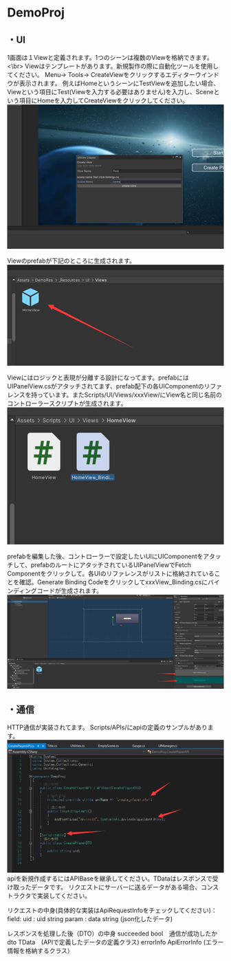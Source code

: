 # DemoProj

## ・UI
  1画面は１Viewと定義されます。1つのシーンは複数のViewを格納できます。<\br>
  Viewはテンプレートがあります。新規製作の際に自動化ツールを使用してください。
  Menu-> Tools-> CreateViewをクリックするエディターウインドウが表示されます。
  例えばHomeというシーンにTestViewを追加したい場合、Viewという項目にTest(Viewを入力する必要はありません)を入力し、Sceneという項目にHomeを入力してCreateViewをクリックしてください。
  ![image](https://github.com/niu-shuang/DemoProj/blob/main/ScreenShots/CreateView0.png)
  
  Viewのprefabが下記のところに生成されます。
  ![image](https://github.com/niu-shuang/DemoProj/blob/main/ScreenShots/CreateView1.png)
  
  Viewにはロジックと表現が分離する設計になってます。prefabにはUIPanelView.csがアタッチされてます、prefab配下の各UIComponentのリファレンスを持っています。またScripts/UI/Views/xxxView/にView名と同じ名前のコントローラースクリプトが生成されます。
   ![image](https://github.com/niu-shuang/DemoProj/blob/main/ScreenShots/CreateView3.png)
   
   prefabを編集した後、コントローラーで設定したいUIにUIComponentをアタッチして、prefabのルートにアタッチされているUIPanelViewでFetch Componentをクリックして。各UIのリファレンスがリストに格納されていることを確認。Generate Binding CodeをクリックしてxxxView_Binding.csにバインディングコードが生成されます。
      ![image](https://github.com/niu-shuang/DemoProj/blob/main/ScreenShots/CreateView2.png)
      
## ・通信
  HTTP通信が実装されてます。
  Scripts/APIs/にapiの定義のサンプルがあります。
       ![image](https://github.com/niu-shuang/DemoProj/blob/main/ScreenShots/ApiDemo.png)
  apiを新規作成するにはAPIBase<TData>を継承してください。TDataはレスポンスで受け取ったデータです。
  リクエストにサーバーに送るデータがある場合、コンストラクタで実装してください。
 
 リクエストの中身(具体的な実装はApiRequestInfoをチェックしてください)：
 field:
     uid : uid string
     param : data string (json化したデータ)
     
 レスポンスを処理した後（DTO）の中身
     succeeded bool　通信が成功したか
     dto TData　(APIで定義したデータの定義クラス)
     errorInfo ApiErrorInfo (エラー情報を格納するクラス）
  
